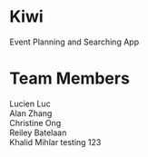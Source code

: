 # Kiwi

Event Planning and Searching App

# Team Members

Lucien Luc <br />
Alan Zhang <br />
Christine Ong <br />
Reiley Batelaan <br />
Khalid Mihlar testing 123<br />


